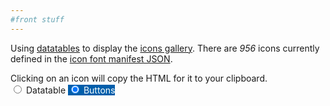 ```yaml
---
#front stuff
---
```


<html lang="en" class="theme-blue">
<head>
<meta charset="UTF-8">
<title>Datatables Icons</title>
<meta name="viewport" content="width=device-width, initial-scale=1">
<link rel="stylesheet" href="https://www.cdc.gov/TemplatePackage/4.0/assets/vendor/css/bootstrap.css">
<link rel="stylesheet" href="https://www.cdc.gov/TemplatePackage/4.0/assets/css/app.min.css">
<link rel="stylesheet" href="https://cdn.datatables.net/1.10.20/css/dataTables.bootstrap4.min.css"/>
<link rel="stylesheet" href="https://cdn.datatables.net/buttons/1.6.1/css/buttons.bootstrap4.min.css"/>
 
<style>
	.card {
		cursor: pointer;
	}

	.btn-secondary:not(:disabled):not(.disabled).active {
		background-color: #005eaa!important;
		border-color: #005eaa!important;
		color: #fff!important;
	}

	#datatable {
		display:none;
		font-size: smaller;
	}

	@media (max-width: 767.98px) { 
		.paginate_button {
			display: none;
		}
		.pagination li {
			display: none;
		}
		.pagination li.previous, li.next {
			display: inline;
		}

		div.dataTables_wrapper div.dataTables_info {
			padding-top: 0;
		}
	}
</style>
</head>
<body translate="no">
<div class="container d-flex flex-wrap body-wrapper">
<main class="col-12 order-lg-2" role="main" aria-label="Main Content Area">
<p>Using <a href="https://datatables.net/">datatables</a> to display the <a href="https://www.cdc.gov/wcms/4.0/cdc-wp/image-types/standard-icons.html">icons gallery</a>. There are <i>956</i> icons currently defined in the <a href="https://www.cdc.gov/TemplatePackage/4.0/assets/json/cdc_iconfont_manifest.json">icon font manifest JSON</a>.</p>
<div class="alert alert-info col-md-7" role="alert">
<span class="x32 fill-p cdc-icon-info-circle"></span> Clicking on an icon will copy the HTML for it to your clipboard.
</div>
<div class="btn-group btn-group-toggle" data-toggle="buttons">
	<label class="btn btn-secondary">
		<input type="radio" name="options" data-id="datatable" autocomplete="off"> Datatable
	</label>
	<label class="btn btn-secondary active">
		<input type="radio" name="options" data-id="buttons" autocomplete="off" checked> Buttons
	</label>
</div>
<div class="btn-group btn-group-toggle btn-group-2" data-toggle="buttons"></div>

<table id="datatable" class="table table-striped"></table>
</main>
</div>
<script src="https://www.cdc.gov/TemplatePackage/4.0/assets/vendor/js/jquery.min.js"></script>
<script src="https://www.cdc.gov/TemplatePackage/4.0/assets/vendor/js/bootstrap.bundle.min.js"></script>
<script src="https://www.cdc.gov/TemplatePackage/4.0/assets/js/app.bundle.min.js"></script>

 
<script src="https://cdnjs.cloudflare.com/ajax/libs/jszip/2.5.0/jszip.min.js"></script>
<script src="https://cdn.datatables.net/1.10.20/js/jquery.dataTables.min.js"></script>
<script src="https://cdn.datatables.net/1.10.20/js/dataTables.bootstrap4.min.js"></script>
<script src="https://cdn.datatables.net/buttons/1.6.1/js/dataTables.buttons.min.js"></script>
<script src="https://cdn.datatables.net/buttons/1.6.1/js/buttons.bootstrap4.min.js"></script>
<script src="https://cdn.datatables.net/buttons/1.6.1/js/buttons.html5.min.js"></script>


<script src="https://cdnjs.cloudflare.com/ajax/libs/clipboard.js/2.0.4/clipboard.min.js"></script>
<script>
var icons = 'https://www.cdc.gov/TemplatePackage/4.0/assets/json/cdc_iconfont_manifest.json',
    categories = 'https://www.cdc.gov/TemplatePackage/4.0/assets/json/cdc_iconfont_categories.json';
    
$( function() {
	loadIcons();

	$( 'input[name="options"]' ).on( 'change', function() {
		var t = $(this).data('id').toLowerCase();
		$( '#datatable' ).hide();
		$( '#buttons' ).hide();
		$( '#' + t ).show();
	} )
} );

function loadIcons() {
	$.ajax( {
		url: icons,
		dataType: 'json',
		crossDomain: true,
		success: function( resp ) {
			// console.log( 'icons loaded', iconobj );
			loadCategories( resp );
		},
		error: function() {
			console.log( 'icon error' );
		}
	} );
}

function loadCategories( icons ) {
	$.ajax( {
		url: categories,
		dataType: 'json',
		crossDomain: true,
		success: function( resp ) {
			var arr = [],
				keyword = '',
				category = '',
				t = '';
			// console.log( 'categories loaded', resp );
			$.each( icons, function( idx, obj ) {
				t = resp.icons[ obj.title ];
				keyword = getSafe( function() {
					return t.keywords;
				}, [] );
				obj.keywords = keyword;
				category = getSafe( function() {
					return t.categories;
				}, [] );
				obj.categories = category;				
			} );
			// console.log( 'icons with categories', icons );
			loadData( icons );
		},
		error: function() {
			console.log( 'categories error' );
		}
	} );
}

function getSafe( fn, defaultVal ) {
	try {
		return fn();
	} catch ( e ) {
		return defaultVal;
	}
}

function loadData( data ) {
	// console.log( 'data', data )
	var arr = [];
	$.each( data, function( idx, obj ) {
		arr.push( obj )
	} );
	$( '#datatable' ).on( 'preInit.dt', function() {
		console.log( 'preInit' );
		// append the output div
		$( this ).after( '<div id="buttons"></div>' );
	} ).DataTable( {
		data: arr,
		pageLength: 24,
		stateSave: true,
		lengthChange: false,
		columns: [ {
			data: 'index',
			title: 'ID'
		}, {
			data: 'title',
			title: 'Title'
		}, {
			data: 'class',
			title: 'Class'
		}, {
			data: 'path',
			title: 'Path'
		}, {
			data: 'friendlyName',
			title: 'Friendly Name'
		}, {
			data: 'keywords',
			title: 'Keywords'
		}, {
			data: 'categories',
			title: 'Categories'
		} ],
		initComplete: function( settings, json ) {
			console.log( 'initComplete' );
			// hide the table
			// $( this ).hide();
			addButtons( this );
			setupClipboard();
		},
		preDrawCallback: function( settings ) {
			console.log( 'preDrawCallback' );
			// empty the output (if it exists) prior to redrawing
			$( '#buttons' ).empty();
		},
		rowCallback: function( row, data, index ) {
			var opencard = '<div class="col-lg-2 col-12 col-sm-6 col-md-4 mb-2"><div class="card h-100 ds-8" style="border: 1px solid rgba(0,0,0,.125)">',
				openbody = '<div class="card-body text-center">',
				closebody = '</div>',
				closecard = '</div></div>',
				output = '';
			output += '<span class="x32 fill-p ' + data[ 'class' ] + '"></span>';
			output += '<b class="d-block">' + data[ 'friendlyName' ] + '</b>';
			$( '#buttons' ).append( opencard + openbody + output + closebody + closecard );
		},
		drawCallback: function( settings ) {
			// after the rows (columns) have been generated, wrap them into rows as needed
			var divs = $( '#buttons > .col-lg-2' );
			for ( var i = 0; i < divs.length; i += 6 ) {
				divs.slice( i, i + 6 ).wrapAll( '<div class="row mb-3"></div>' );
			}
			console.log( 'drawCallback' );
		},
	} );
}

function addButtons( table ) {
	var buttons = new $.fn.dataTable.Buttons(table, {
     buttons: [
       'copyHtml5',
       'excelHtml5',
       'csvHtml5',
       'pdfHtml5'
    ]
	}).container().appendTo($('.btn-group-2'));
}

function setupClipboard() {
	new ClipboardJS( '.card', {
		text: function( t ) {
			return $( t ).find( 'span' )[ 0 ].outerHTML;
		}
	} ).on( 'success', function( e ) {
		setTooltip( e.trigger, 'Copied!' );
		hideTooltip( e.trigger );
	} ).on( 'error', function( e ) {
		setTooltip( e.trigger, 'Failed!' );
		hideTooltip( e.trigger );
	} );
	$( '.card' ).tooltip( {
		trigger: 'click',
		placement: 'bottom'
	} );
}

function setTooltip( btn, message ) {
	$( btn ).tooltip( 'hide' ).attr( 'data-original-title', message ).tooltip( 'show' );
}

function hideTooltip( btn ) {
	setTimeout( function() {
		$( btn ).tooltip( 'hide' );
	}, 1000 );
}
</script>
</body>
</html>
